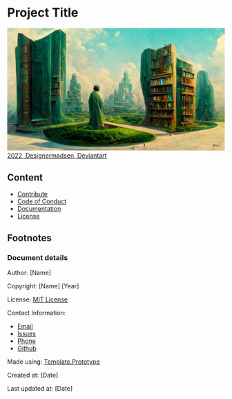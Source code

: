 # Project Title
![Repository Image that are used as a cover image social networks](./resources/cover/preview.png)
[2022, Designermadsen, Deviantart](https://www.deviantart.com/designermadsen/art/The-infinite-library-Garden-924910668)

## Content
* [Contribute](contributing.md)
* [Code of Conduct](code_of_conduct.md)
* [Documentation](docs/readme.md)
* [License](LICENSE.md)

## Footnotes

### Document details
Author: [Name]

Copyright: [Name] [Year]

License: [MIT License](license.md)


Contact Information: 
* [Email](mailTo:email@mail.example)
* [Issues](link)
* [Phone](.)
* [Github](link)

Made using: [Template.Prototype](https://github.com/KentVejrupMadsen/template.prototype)

Created at: [Date]

Last updated at: [Date]

